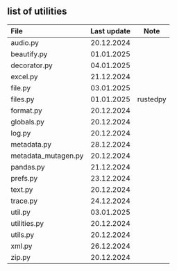 ## list of utilities

| File         | Last update | Note      |
| :----------- | :---------: | :-------: |
| audio.py     | 20.12.2024  | |
| beautify.py  | 01.01.2025  | |
| decorator.py | 04.01.2025  | |
| excel.py     | 21.12.2024  | |
| file.py      | 03.01.2025  | |
| files.py     | 01.01.2025  | rustedpy  |
| format.py    | 20.12.2024  | |
| globals.py   | 20.12.2024  | |
| log.py       | 20.12.2024  | |
| metadata.py  | 28.12.2024  | |
| metadata_mutagen.py | 20.12.2024 | |
| pandas.py    | 21.12.2024  | |
| prefs.py     | 23.12.2024  | |
| text.py      | 20.12.2024  | |
| trace.py     | 24.12.2024  | |
| util.py      | 03.01.2025  | |
| utilities.py | 20.12.2024  | |
| utils.py     | 20.12.2024  | |
| xml.py       | 26.12.2024  | |
| zip.py       | 20.12.2024  | |
